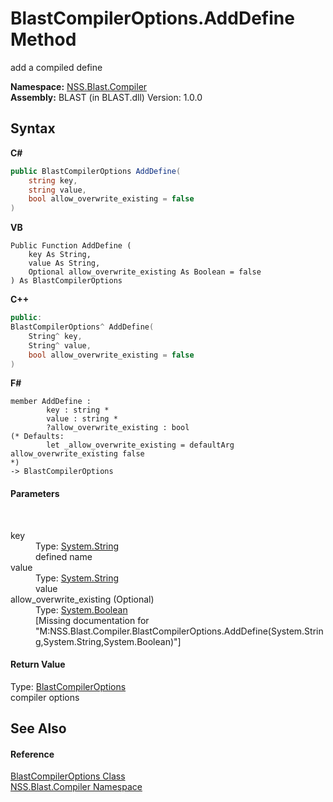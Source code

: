 # BlastCompilerOptions.AddDefine Method 
 

add a compiled define

**Namespace:**&nbsp;<a href="26a25caa-f50b-92ad-f15c-dbb9db1493ae">NSS.Blast.Compiler</a><br />**Assembly:**&nbsp;BLAST (in BLAST.dll) Version: 1.0.0

## Syntax

**C#**<br />
``` C#
public BlastCompilerOptions AddDefine(
	string key,
	string value,
	bool allow_overwrite_existing = false
)
```

**VB**<br />
``` VB
Public Function AddDefine ( 
	key As String,
	value As String,
	Optional allow_overwrite_existing As Boolean = false
) As BlastCompilerOptions
```

**C++**<br />
``` C++
public:
BlastCompilerOptions^ AddDefine(
	String^ key, 
	String^ value, 
	bool allow_overwrite_existing = false
)
```

**F#**<br />
``` F#
member AddDefine : 
        key : string * 
        value : string * 
        ?allow_overwrite_existing : bool 
(* Defaults:
        let _allow_overwrite_existing = defaultArg allow_overwrite_existing false
*)
-> BlastCompilerOptions 

```


#### Parameters
&nbsp;<dl><dt>key</dt><dd>Type: <a href="https://docs.microsoft.com/dotnet/api/system.string" target="_blank" rel="noopener noreferrer">System.String</a><br />defined name</dd><dt>value</dt><dd>Type: <a href="https://docs.microsoft.com/dotnet/api/system.string" target="_blank" rel="noopener noreferrer">System.String</a><br />value</dd><dt>allow_overwrite_existing (Optional)</dt><dd>Type: <a href="https://docs.microsoft.com/dotnet/api/system.boolean" target="_blank" rel="noopener noreferrer">System.Boolean</a><br />\[Missing <param name="allow_overwrite_existing"/> documentation for "M:NSS.Blast.Compiler.BlastCompilerOptions.AddDefine(System.String,System.String,System.Boolean)"\]</dd></dl>

#### Return Value
Type: <a href="acd2f6cc-9dc8-39b3-7ff6-2a1a35ecce47">BlastCompilerOptions</a><br />compiler options

## See Also


#### Reference
<a href="acd2f6cc-9dc8-39b3-7ff6-2a1a35ecce47">BlastCompilerOptions Class</a><br /><a href="26a25caa-f50b-92ad-f15c-dbb9db1493ae">NSS.Blast.Compiler Namespace</a><br />